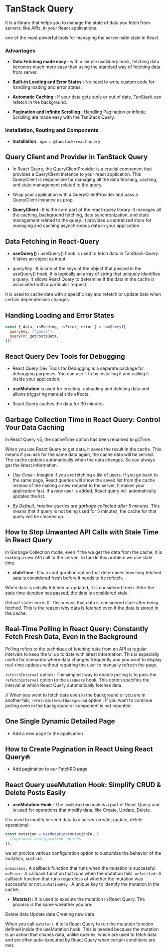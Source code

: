 # TanStack Query

It is a library that helps you to manage the state of data you fetch from servers, like APIs, in your React applications.

one of the most powerful tools for managing the server-side state in React.

### Advantages

- **Data Fetching made easy :** with a simple useQuery hook, fetching data becomes much more easy than using the standard way of fetching data from server.

- **Built-in Loading and Error States :** No need to write custom code for handling loading and error states.

- **Automatic Caching :** If your data gets stole or out of date, TanStack can refetch in the background.

- **Pagination and Infinite Scrolling :** Handling Pagination or infinite Scrolling are made easy with the TanStack Query.

### Installation, Routing and Components

- **Installation** : `npm i @tanstack/react-query`

## Query Client and Provider in TanStack Query

- In React Query, the QueryClientProvider is a crucial component that provides a QueryClient instance to your react application. This QueryClient is responsible for managing all the data fetching, caching, and state management related to the query.

- Wrap your application with a QueryClientProvider and pass a QueryClient instance as prop.

- **QueryClient :** It is the core part of the react-query library. It manages all the caching, background fetching, data synchronization, and state management related to the query. It provides a centralized store for managing and caching asynchronous data in your application.

## Data Fetching in React-Query

- **useQuery() :** useQuery() hook is used to fetch data in TanStack-Query. It takes an object as input.

- _queryKey_ : It is one of the keys of the object that passed in the useQuery() hook. It is typically an array of string that uniquely identifies a query. It allows React Query to determine if the data in the cache is associated with a particular request.

It is used to cache data with a specific key and refetch or update data when certain dependencies changes.

## Handling Loading and Error States

```javascript
const { data, isPending, isError, error } = useQuery({
  queryKey: ["posts"],
  queryFn: getPostsData,
});
```

## React Query Dev Tools for Debugging

* React Query Dev Tools for Debugging is a separate package for debugging purposes. You can use it to by installing it and calling it Inside your application. 

* **useMutation** is used for creating, uploading and deleting data and allows triggering manual side effects.

* React Query caches the data for 30 minutes.

## Garbage Collection Time in React Query: Control Your Data Caching

In React Query v5, the cacheTime option has been renamed to gcTime.

When you use React Query to get data, it saves the result in the cache. This means if you ask for the same data again, the cache data will be served. The cache updates automatically when the data changes. So you always get the latest information.

* *Use Case* - Imagine if you are fetching a list of users. If you go back to the same page, React queries will show the saved list from the cache instead of the making a new request to the server, It makes your application fast. If a new user is added, React query will automatically updates the list.

* *By  Default, inactive queries are garbage collected after 5 minutes.* This means that if query is not being used for 5 minutes, the cache for that query will be cleaned up.

## How to Stop Unwanted API Calls with Stale Time in React Query

In Garbage Collection mode, even if the we get the data from the cache, it is making a new API call to the server. To tackle this problem we use stale time.

* **staleTime** : It is a configuration option that determines how long fetched sata is considered fresh before it needs to be refetch.

When data is initially fetched or updated, it is considered fresh. After the stale time duration has passed, the data is considered stale. 

Default staleTime is 0. This means that data is considered stale after being fetched. This is the reason why data is fetched even if the data is stored in the cache.

## Real-Time Polling in React Query: Constantly Fetch Fresh Data, Even in the Background

Polling refers to the technique of fetching data from an API at regular intervals to keep the UI up to date with latest information. This is especially useful for scenarios where data changes frequently and you want to display real-rime updates without requiring the user to manually refresh the page.

`refetchInterval` option : The simplest way to enable polling is to pass the `refetchInterval` option to the `useQuery` hook. This option specifies the interval at which React Query automatically fetches data.

// When you want to fetch data even in the background or you are in another tab,
`refetchIntervalBackground` option : If you want to continue polling even in the background or component is not mounted.

## One Single Dynamic Detailed Page

* Add a new page to the application

## How to Create Pagination in React Using React Query🔥

* Add pagination to our FetchRQ page

## React Query useMutation Hook: Simplify CRUD & Delete Posts Easily

* **useMutation Hook** : The `useMutation` hook is a part of React Query and is used for operations that modify data, like Create, Update, Delete.

It is used to modify or send data to a server (create, update, delete operations)

```javascript
const mutation = useMutation(mutationFn, {
  //optional configuration options
});
```

we an provide various configuration option to custumize the behavior of the mutation, such as: 

`onSuccess:` A callback function that runs when the mutation is successful.
`onError:` A callback function that runs when the mutation fails.
`onSettled:` A callback function that runs regardless of whether the mutation was successful or not.
`mutationKey:` A unique key to identify the mutation in the cache.

* **Mutate() :** It is used to execute the mutation in React Query. The process is the same wheather you are: 

Delete data
Update data
Creating new data

When you call `mutate()`, it tells React Query to run the mutation function defined inside the useMutation hook. This is needed because the mutation is an action that chanes data, unlike queries, which are used to fetch data and are often auto-executed by React Query when certain conditions are met.